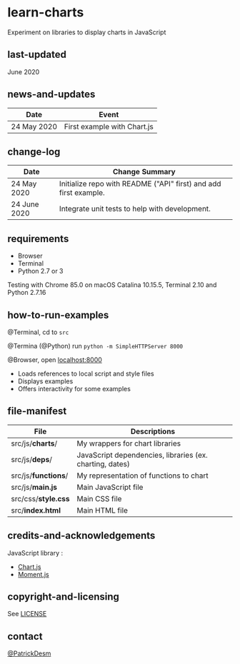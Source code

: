 # learn-charts
Experiment on libraries to display charts in JavaScript

## last-updated
June 2020

## news-and-updates

Date | Event
---- | -----
24 May 2020 | First example with Chart.js

## change-log

Date | Change Summary
---- | --------------
24 May 2020 | Initialize repo with README ("API" first) and add first example.
24 June 2020 | Integrate unit tests to help with development.

## requirements

- Browser
- Terminal
- Python 2.7 or 3

Testing with Chrome 85.0 on macOS Catalina 10.15.5, Terminal 2.10 and Python 2.7.16

## how-to-run-examples
@Terminal, cd to `src`

@Termina (@Python) run `python -m SimpleHTTPServer 8000`

@Browser, open [localhost:8000](http://localhost:8000/)

- Loads references to local script and style files
- Displays examples
- Offers interactivity for some examples

## file-manifest

File | Descriptions
---- | ------------
src/js/**charts**/ | My wrappers for chart libraries
src/js/**deps**/ | JavaScript dependencies, libraries (ex. charting, dates)
src/js/**functions**/ | My representation of functions to chart
src/js/**main.js** | Main JavaScript file
src/css/**style.css** | Main CSS file
src/**index.html** | Main HTML file

## credits-and-acknowledgements
JavaScript library :

- [Chart.js](https://www.chartjs.org/)
- [Moment.js](https://momentjs.com/)


## copyright-and-licensing
See [LICENSE](./LICENSE)

## contact
[@PatrickDesm](https://twitter.com/PatrickDesm)
